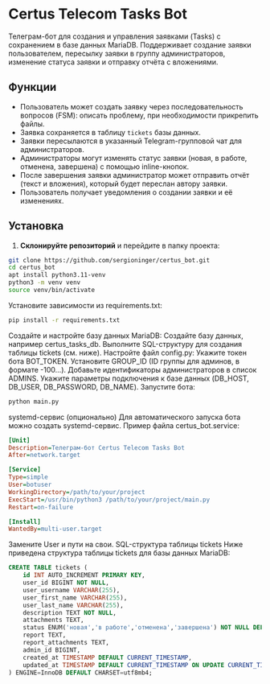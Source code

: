 # Certus Telecom Tasks Bot

Телеграм-бот для создания и управления заявками (Tasks) с сохранением в базе данных MariaDB. Поддерживает создание заявки пользователем, пересылку заявки в группу администраторов, изменение статуса заявки и отправку отчёта с вложениями.

## Функции

- Пользователь может создать заявку через последовательность вопросов (FSM): описать проблему, при необходимости прикрепить файлы.
- Заявка сохраняется в таблицу `tickets` базы данных.
- Заявки пересылаются в указанный Telegram-групповой чат для администраторов.
- Администраторы могут изменять статус заявки (новая, в работе, отменена, завершена) с помощью inline-кнопок.
- После завершения заявки администратор может отправить отчёт (текст и вложения), который будет переслан автору заявки.
- Пользователь получает уведомления о создании заявки и её изменениях.

## Установка

1. **Склонируйте репозиторий** и перейдите в папку проекта:
```bash
git clone https://github.com/sergioninger/certus_bot.git
cd certus_bot
apt install python3.11-venv
python3 -m venv venv
source venv/bin/activate
```
Установите зависимости из requirements.txt:
```bash
pip install -r requirements.txt
```
Создайте и настройте базу данных MariaDB:
Создайте базу данных, например certus_tasks_db.
Выполните SQL-структуру для создания таблицы tickets (см. ниже).
Настройте файл config.py:
Укажите токен бота BOT_TOKEN.
Установите GROUP_ID (ID группы для админов, в формате -100...).
Добавьте идентификаторы администраторов в список ADMINS.
Укажите параметры подключения к базе данных (DB_HOST, DB_USER, DB_PASSWORD, DB_NAME).
Запустите бота:

```bash
python main.py
```
systemd-сервис (опционально)
Для автоматического запуска бота можно создать systemd-сервис. Пример файла certus_bot.service:
```ini
[Unit]
Description=Телеграм-бот Certus Telecom Tasks Bot
After=network.target

[Service]
Type=simple
User=botuser
WorkingDirectory=/path/to/your/project
ExecStart=/usr/bin/python3 /path/to/your/project/main.py
Restart=on-failure

[Install]
WantedBy=multi-user.target
```
Замените User и пути на свои.
SQL-структура таблицы tickets
Ниже приведена структура таблицы tickets для базы данных MariaDB:

```sql
CREATE TABLE tickets (
    id INT AUTO_INCREMENT PRIMARY KEY,
    user_id BIGINT NOT NULL,
    user_username VARCHAR(255),
    user_first_name VARCHAR(255),
    user_last_name VARCHAR(255),
    description TEXT NOT NULL,
    attachments TEXT,
    status ENUM('новая','в работе','отменена','завершена') NOT NULL DEFAULT 'новая',
    report TEXT,
    report_attachments TEXT,
    admin_id BIGINT,
    created_at TIMESTAMP DEFAULT CURRENT_TIMESTAMP,
    updated_at TIMESTAMP DEFAULT CURRENT_TIMESTAMP ON UPDATE CURRENT_TIMESTAMP
) ENGINE=InnoDB DEFAULT CHARSET=utf8mb4;
```
